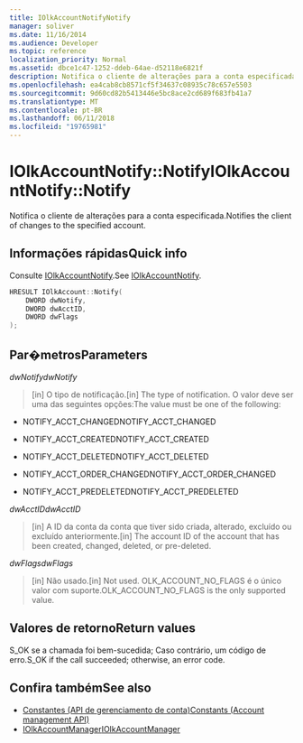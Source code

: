 ```yaml
---
title: IOlkAccountNotifyNotify
manager: soliver
ms.date: 11/16/2014
ms.audience: Developer
ms.topic: reference
localization_priority: Normal
ms.assetid: dbce1c47-1252-ddeb-64ae-d52118e6821f
description: Notifica o cliente de alterações para a conta especificada.
ms.openlocfilehash: ea4cab8cb8571cf5f34637c08935c78c657e5503
ms.sourcegitcommit: 9d60cd82b5413446e5bc8ace2cd689f683fb41a7
ms.translationtype: MT
ms.contentlocale: pt-BR
ms.lasthandoff: 06/11/2018
ms.locfileid: "19765981"
---
```

# <a name="iolkaccountnotifynotify"></a><span data-ttu-id="6ee27-103">IOlkAccountNotify::Notify</span><span class="sxs-lookup"><span data-stu-id="6ee27-103">IOlkAccountNotify::Notify</span></span>

<span data-ttu-id="6ee27-104">Notifica o cliente de alterações para a conta especificada.</span><span class="sxs-lookup"><span data-stu-id="6ee27-104">Notifies the client of changes to the specified account.</span></span>
  
## <a name="quick-info"></a><span data-ttu-id="6ee27-105">Informações rápidas</span><span class="sxs-lookup"><span data-stu-id="6ee27-105">Quick info</span></span>

<span data-ttu-id="6ee27-106">Consulte [IOlkAccountNotify](iolkaccountnotify.md).</span><span class="sxs-lookup"><span data-stu-id="6ee27-106">See [IOlkAccountNotify](iolkaccountnotify.md).</span></span>
  
```cpp
HRESULT IOlkAccount::Notify(  
    DWORD dwNotify, 
    DWORD dwAcctID, 
    DWORD dwFlags 
);

```

## <a name="parameters"></a><span data-ttu-id="6ee27-107">Par�metros</span><span class="sxs-lookup"><span data-stu-id="6ee27-107">Parameters</span></span>

<span data-ttu-id="6ee27-108">_dwNotify_</span><span class="sxs-lookup"><span data-stu-id="6ee27-108">_dwNotify_</span></span>
  
> <span data-ttu-id="6ee27-109">[in] O tipo de notificação.</span><span class="sxs-lookup"><span data-stu-id="6ee27-109">[in] The type of notification.</span></span> <span data-ttu-id="6ee27-110">O valor deve ser uma das seguintes opções:</span><span class="sxs-lookup"><span data-stu-id="6ee27-110">The value must be one of the following:</span></span>
    
   - <span data-ttu-id="6ee27-111">NOTIFY_ACCT_CHANGED</span><span class="sxs-lookup"><span data-stu-id="6ee27-111">NOTIFY_ACCT_CHANGED</span></span> 
    
   - <span data-ttu-id="6ee27-112">NOTIFY_ACCT_CREATED</span><span class="sxs-lookup"><span data-stu-id="6ee27-112">NOTIFY_ACCT_CREATED</span></span> 
    
   - <span data-ttu-id="6ee27-113">NOTIFY_ACCT_DELETED</span><span class="sxs-lookup"><span data-stu-id="6ee27-113">NOTIFY_ACCT_DELETED</span></span>
    
   - <span data-ttu-id="6ee27-114">NOTIFY_ACCT_ORDER_CHANGED</span><span class="sxs-lookup"><span data-stu-id="6ee27-114">NOTIFY_ACCT_ORDER_CHANGED</span></span> 
    
   - <span data-ttu-id="6ee27-115">NOTIFY_ACCT_PREDELETED</span><span class="sxs-lookup"><span data-stu-id="6ee27-115">NOTIFY_ACCT_PREDELETED</span></span> 
    
 <span data-ttu-id="6ee27-116">_dwAcctID_</span><span class="sxs-lookup"><span data-stu-id="6ee27-116">_dwAcctID_</span></span>
  
> <span data-ttu-id="6ee27-117">[in] A ID da conta da conta que tiver sido criada, alterado, excluído ou excluído anteriormente.</span><span class="sxs-lookup"><span data-stu-id="6ee27-117">[in] The account ID of the account that has been created, changed, deleted, or pre-deleted.</span></span>
    
 <span data-ttu-id="6ee27-118">_dwFlags_</span><span class="sxs-lookup"><span data-stu-id="6ee27-118">_dwFlags_</span></span>
  
>  <span data-ttu-id="6ee27-119">[in] Não usado.</span><span class="sxs-lookup"><span data-stu-id="6ee27-119">[in] Not used.</span></span> <span data-ttu-id="6ee27-120">OLK_ACCOUNT_NO_FLAGS é o único valor com suporte.</span><span class="sxs-lookup"><span data-stu-id="6ee27-120">OLK_ACCOUNT_NO_FLAGS is the only supported value.</span></span> 
    
## <a name="return-values"></a><span data-ttu-id="6ee27-121">Valores de retorno</span><span class="sxs-lookup"><span data-stu-id="6ee27-121">Return values</span></span>

<span data-ttu-id="6ee27-122">S_OK se a chamada foi bem-sucedida; Caso contrário, um código de erro.</span><span class="sxs-lookup"><span data-stu-id="6ee27-122">S_OK if the call succeeded; otherwise, an error code.</span></span>
  
## <a name="see-also"></a><span data-ttu-id="6ee27-123">Confira também</span><span class="sxs-lookup"><span data-stu-id="6ee27-123">See also</span></span>

- [<span data-ttu-id="6ee27-124">Constantes (API de gerenciamento de conta)</span><span class="sxs-lookup"><span data-stu-id="6ee27-124">Constants (Account management API)</span></span>](constants-account-management-api.md)  
- [<span data-ttu-id="6ee27-125">IOlkAccountManager</span><span class="sxs-lookup"><span data-stu-id="6ee27-125">IOlkAccountManager</span></span>](iolkaccountmanager.md)

